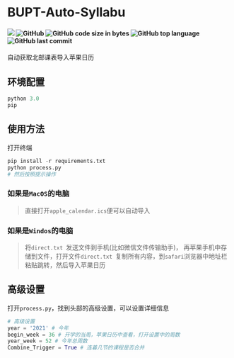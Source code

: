 # BUPT-Auto-Syllabu
#### ![](https://img.shields.io/badge/author-Lawted-lightpink) ![GitHub](https://img.shields.io/github/license/LAWTED/BUPT-Auto-Syllabu) ![GitHub code size in bytes](https://img.shields.io/github/languages/code-size/LAWTED/BUPT-Auto-Syllabu) ![GitHub top language](https://img.shields.io/github/languages/top/LAWTED/BUPT-Auto-Syllabu?color=56ccf2) ![GitHub last commit](https://img.shields.io/github/last-commit/LAWTED/BUPT-Auto-Syllabu?color=yellow)

自动获取北邮课表导入苹果日历 

## 环境配置

``` python
python 3.0
pip
```



## 使用方法

打开终端

```python
pip install -r requirements.txt
python process.py
# 然后按照提示操作
```

### 如果是`MacOS`的电脑

> 直接打开`apple_calendar.ics`便可以自动导入



### 如果是`Windos`的电脑

> 将`direct.txt `发送文件到手机(比如微信文件传输助手)， 再苹果手机中存储到文件，打开文件`direct.txt `复制所有内容，到`safari`浏览器中地址栏粘贴跳转，然后导入苹果日历



## 高级设置

打开`process.py`，找到头部的高级设置，可以设置详细信息

```python
# 高级设置
year = '2021' # 今年
begin_week = 36 # 开学的当周，苹果日历中查看，打开设置中的周数
year_week = 52 # 今年总周数
Combine_Trigger = True # 连着几节的课程是否合并
```

